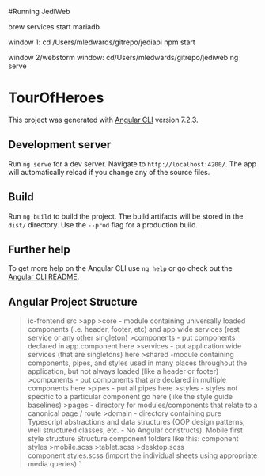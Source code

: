 #Running JediWeb

brew services start mariadb

window 1:
cd /Users/mledwards/gitrepo/jediapi
npm start

window 2/webstorm window:
cd/Users/mledwards/gitrepo/jediweb
ng serve

# TourOfHeroes

This project was generated with [Angular CLI](https://github.com/angular/angular-cli) version 7.2.3.

## Development server

Run `ng serve` for a dev server. Navigate to `http://localhost:4200/`. The app will automatically reload if you change any of the source files.

## Build

Run `ng build` to build the project. The build artifacts will be stored in the `dist/` directory. Use the `--prod` flag for a production build.

## Further help

To get more help on the Angular CLI use `ng help` or go check out the [Angular CLI README](https://github.com/angular/angular-cli/blob/master/README.md).

## Angular Project Structure

>ic-frontend
  >src
    >app
      >core - module containing universally loaded components (i.e. header, footer, etc) and app wide services (rest service or any other singleton)
        >components - put components declared in app.component here
        >services - put application wide services (that are singletons) here
      >shared -module containing components, pipes, and styles used in many places throughout the application, but not always loaded (like a header or footer)
        >components - put components that are declared in multiple components here
        >pipes - put all pipes here
        >styles - styles not specific to a particular component go here (like the style guide baselines)
      >pages - directory for modules/components that relate to a canonical page / route
      >domain - directory containing pure Typescript abstractions and data structures (OOP design patterns, well structured classes, etc. - No Angular constructs).
Mobile first style structure
Structure component folders like this:
>component
  >styles
    >mobile.scss
    >tablet.scss
    >desktop.scss
  >component.styles.scss (import the individual sheets using appropriate media queries).`
